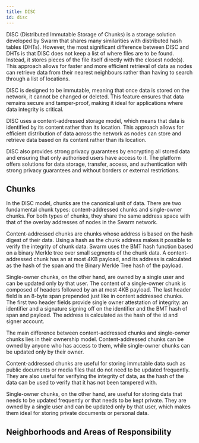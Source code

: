 ```yaml
---
title: DISC
id: disc
---
```


DISC (Distributed Immutable Storage of Chunks) is a storage solution developed by Swarm that shares many similarities with distributed hash tables (DHTs). However, the most significant difference between DISC and DHTs is that DISC does not keep a list of where files are to be found. Instead, it stores pieces of the file itself directly with the closest node(s). This approach allows for faster and more efficient retrieval of data as nodes can retrieve data from their nearest neighbours rather than having to search through a list of locations.

DISC is designed to be immutable, meaning that once data is stored on the network, it cannot be changed or deleted. This feature ensures that data remains secure and tamper-proof, making it ideal for applications where data integrity is critical.

DISC uses a content-addressed storage model, which means that data is identified by its content rather than its location. This approach allows for efficient distribution of data across the network as nodes can store and retrieve data based on its content rather than its location.

DISC also provides strong privacy guarantees by encrypting all stored data and ensuring that only authorised users have access to it. The platform offers solutions for data storage, transfer, access, and authentication with strong privacy guarantees and without borders or external restrictions.

## Chunks 

In the DISC model, chunks are the canonical unit of data. There are two fundamental chunk types: content-addressed chunks and single-owner chunks. For both types of chunks, they share the same address space with that of the overlay addresses of nodes in the Swarm network.

Content-addressed chunks are chunks whose address is based on the hash digest of their data. Using a hash as the chunk address makes it possible to verify the integrity of chunk data. Swarm uses the BMT hash function based on a binary Merkle tree over small segments of the chunk data. A content-addressed chunk has an at most 4KB payload, and its address is calculated as the hash of the span and the Binary Merkle Tree hash of the payload.

Single-owner chunks, on the other hand, are owned by a single user and can be updated only by that user. The content of a single-owner chunk is composed of headers followed by an at most 4KB payload. The last header field is an 8-byte span prepended just like in content addressed chunks. The first two header fields provide single owner attestation of integrity: an identifier and a signature signing off on the identifier and the BMT hash of span and payload. The address is calculated as the hash of the id and signer account.

The main difference between content-addressed chunks and single-owner chunks lies in their ownership model. Content-addressed chunks can be owned by anyone who has access to them, while single-owner chunks can be updated only by their owner.

Content-addressed chunks are useful for storing immutable data such as public documents or media files that do not need to be updated frequently. They are also useful for verifying the integrity of data, as the hash of the data can be used to verify that it has not been tampered with.

Single-owner chunks, on the other hand, are useful for storing data that needs to be updated frequently or that needs to be kept private. They are owned by a single user and can be updated only by that user, which makes them ideal for storing private documents or personal data.

## Neighborhoods and Areas of Responsibility




